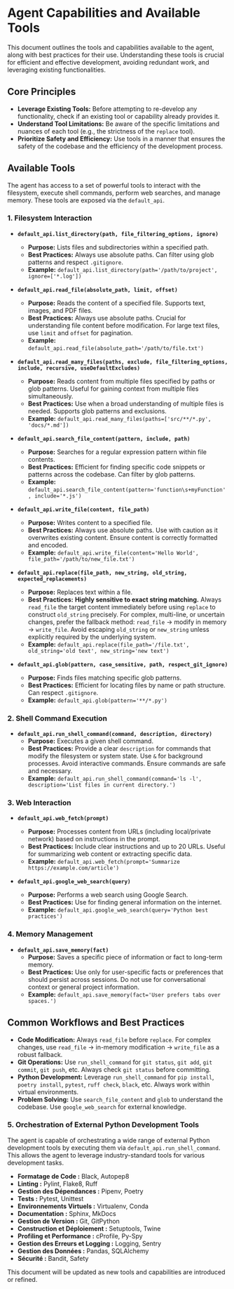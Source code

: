 # Agent Capabilities and Available Tools

This document outlines the tools and capabilities available to the agent, along with best practices for their use. Understanding these tools is crucial for efficient and effective development, avoiding redundant work, and leveraging existing functionalities.

## Core Principles

*   **Leverage Existing Tools:** Before attempting to re-develop any functionality, check if an existing tool or capability already provides it.
*   **Understand Tool Limitations:** Be aware of the specific limitations and nuances of each tool (e.g., the strictness of the `replace` tool).
*   **Prioritize Safety and Efficiency:** Use tools in a manner that ensures the safety of the codebase and the efficiency of the development process.

## Available Tools

The agent has access to a set of powerful tools to interact with the filesystem, execute shell commands, perform web searches, and manage memory. These tools are exposed via the `default_api`.

### 1. Filesystem Interaction

*   **`default_api.list_directory(path, file_filtering_options, ignore)`**
    *   **Purpose:** Lists files and subdirectories within a specified path.
    *   **Best Practices:** Always use absolute paths. Can filter using glob patterns and respect `.gitignore`.
    *   **Example:** `default_api.list_directory(path='/path/to/project', ignore=['*.log'])`

*   **`default_api.read_file(absolute_path, limit, offset)`**
    *   **Purpose:** Reads the content of a specified file. Supports text, images, and PDF files.
    *   **Best Practices:** Always use absolute paths. Crucial for understanding file content before modification. For large text files, use `limit` and `offset` for pagination.
    *   **Example:** `default_api.read_file(absolute_path='/path/to/file.txt')`

*   **`default_api.read_many_files(paths, exclude, file_filtering_options, include, recursive, useDefaultExcludes)`**
    *   **Purpose:** Reads content from multiple files specified by paths or glob patterns. Useful for gaining context from multiple files simultaneously.
    *   **Best Practices:** Use when a broad understanding of multiple files is needed. Supports glob patterns and exclusions.
    *   **Example:** `default_api.read_many_files(paths=['src/**/*.py', 'docs/*.md'])`

*   **`default_api.search_file_content(pattern, include, path)`**
    *   **Purpose:** Searches for a regular expression pattern within file contents.
    *   **Best Practices:** Efficient for finding specific code snippets or patterns across the codebase. Can filter by glob patterns.
    *   **Example:** `default_api.search_file_content(pattern='function\s+myFunction', include='*.js')`

*   **`default_api.write_file(content, file_path)`**
    *   **Purpose:** Writes content to a specified file.
    *   **Best Practices:** Always use absolute paths. Use with caution as it overwrites existing content. Ensure content is correctly formatted and encoded.
    *   **Example:** `default_api.write_file(content='Hello World', file_path='/path/to/new_file.txt')`

*   **`default_api.replace(file_path, new_string, old_string, expected_replacements)`**
    *   **Purpose:** Replaces text within a file.
    *   **Best Practices:** **Highly sensitive to exact string matching.** Always `read_file` the target content immediately before using `replace` to construct `old_string` precisely. For complex, multi-line, or uncertain changes, prefer the fallback method: `read_file` -> modify in memory -> `write_file`. Avoid escaping `old_string` or `new_string` unless explicitly required by the underlying system.
    *   **Example:** `default_api.replace(file_path='/file.txt', old_string='old text', new_string='new text')`

*   **`default_api.glob(pattern, case_sensitive, path, respect_git_ignore)`**
    *   **Purpose:** Finds files matching specific glob patterns.
    *   **Best Practices:** Efficient for locating files by name or path structure. Can respect `.gitignore`.
    *   **Example:** `default_api.glob(pattern='**/*.py')`

### 2. Shell Command Execution

*   **`default_api.run_shell_command(command, description, directory)`**
    *   **Purpose:** Executes a given shell command.
    *   **Best Practices:** Provide a clear `description` for commands that modify the filesystem or system state. Use `&` for background processes. Avoid interactive commands. Ensure commands are safe and necessary.
    *   **Example:** `default_api.run_shell_command(command='ls -l', description='List files in current directory.')`

### 3. Web Interaction

*   **`default_api.web_fetch(prompt)`**
    *   **Purpose:** Processes content from URLs (including local/private network) based on instructions in the prompt.
    *   **Best Practices:** Include clear instructions and up to 20 URLs. Useful for summarizing web content or extracting specific data.
    *   **Example:** `default_api.web_fetch(prompt='Summarize https://example.com/article')`

*   **`default_api.google_web_search(query)`**
    *   **Purpose:** Performs a web search using Google Search.
    *   **Best Practices:** Use for finding general information on the internet.
    *   **Example:** `default_api.google_web_search(query='Python best practices')`

### 4. Memory Management

*   **`default_api.save_memory(fact)`**
    *   **Purpose:** Saves a specific piece of information or fact to long-term memory.
    *   **Best Practices:** Use only for user-specific facts or preferences that should persist across sessions. Do not use for conversational context or general project information.
    *   **Example:** `default_api.save_memory(fact='User prefers tabs over spaces.')`

## Common Workflows and Best Practices

*   **Code Modification:** Always `read_file` before `replace`. For complex changes, use `read_file` -> in-memory modification -> `write_file` as a robust fallback.
*   **Git Operations:** Use `run_shell_command` for `git status`, `git add`, `git commit`, `git push`, etc. Always check `git status` before committing.
*   **Python Development:** Leverage `run_shell_command` for `pip install`, `poetry install`, `pytest`, `ruff check`, `black`, etc. Always work within virtual environments.
*   **Problem Solving:** Use `search_file_content` and `glob` to understand the codebase. Use `google_web_search` for external knowledge.

### 5. Orchestration of External Python Development Tools

The agent is capable of orchestrating a wide range of external Python development tools by executing them via `default_api.run_shell_command`. This allows the agent to leverage industry-standard tools for various development tasks.

*   **Formatage de Code :** Black, Autopep8
*   **Linting :** Pylint, Flake8, Ruff
*   **Gestion des Dépendances :** Pipenv, Poetry
*   **Tests :** Pytest, Unittest
*   **Environnements Virtuels :** Virtualenv, Conda
*   **Documentation :** Sphinx, MkDocs
*   **Gestion de Version :** Git, GitPython
*   **Construction et Déploiement :** Setuptools, Twine
*   **Profiling et Performance :** cProfile, Py-Spy
*   **Gestion des Erreurs et Logging :** Logging, Sentry
*   **Gestion des Données :** Pandas, SQLAlchemy
*   **Sécurité :** Bandit, Safety

This document will be updated as new tools and capabilities are introduced or refined.
